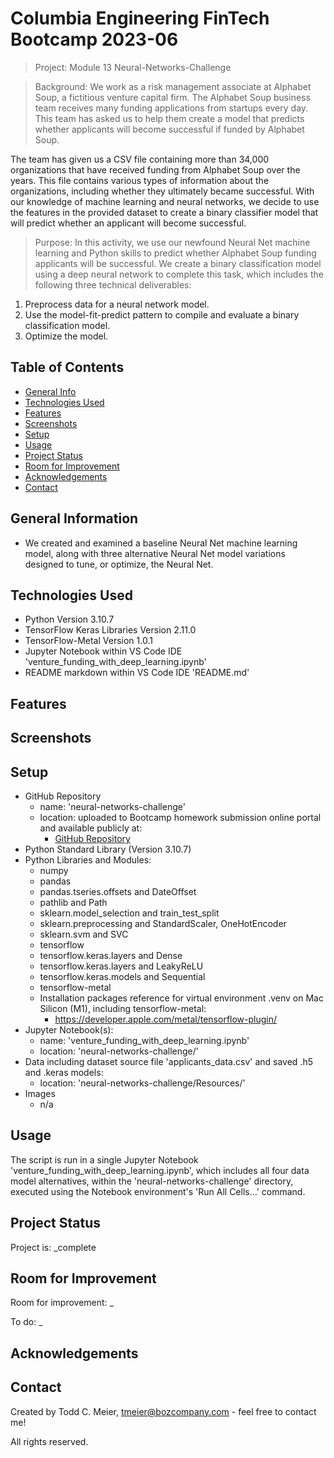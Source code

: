 # Columbia Engineering FinTech Bootcamp 2023-06

> Project: Module 13 Neural-Networks-Challenge

> Background: We work as a risk management associate at Alphabet Soup, a fictitious venture capital firm. The Alphabet Soup business team receives many funding applications from startups every day. This team has asked us to help them create a model that predicts whether applicants will become successful if funded by Alphabet Soup.

The team has given us a CSV file containing more than 34,000 organizations that have received funding from Alphabet Soup over the years. This file contains various types of information about the organizations, including whether they ultimately became successful. With our knowledge of machine learning and neural networks, we decide to use the features in the provided dataset to create a binary classifier model that will predict whether an applicant will become successful.

> Purpose: In this activity, we use our newfound Neural Net machine learning and Python skills to predict whether Alphabet Soup funding applicants will be successful.  We create a binary classification model using a deep neural network to complete this task, which includes the following three technical deliverables:
1. Preprocess data for a neural network model.
2. Use the model-fit-predict pattern to compile and evaluate a binary classification model.
3. Optimize the model.

## Table of Contents
* [General Info](#general-information)
* [Technologies Used](#technologies-used)
* [Features](#features)
* [Screenshots](#screenshots)
* [Setup](#setup)
* [Usage](#usage)
* [Project Status](#project-status)
* [Room for Improvement](#room-for-improvement)
* [Acknowledgements](#acknowledgements)
* [Contact](#contact)
<!-- * [License](#license) -->

## General Information
- We created and examined a baseline Neural Net machine learning model, along with three alternative Neural Net model variations designed to tune, or optimize, the Neural Net.  

## Technologies Used
- Python Version 3.10.7
- TensorFlow Keras Libraries Version 2.11.0
- TensorFlow-Metal Version 1.0.1
- Jupyter Notebook within VS Code IDE 'venture_funding_with_deep_learning.ipynb'
- README markdown within VS Code IDE 'README.md'

## Features

## Screenshots

## Setup
- GitHub Repository
    - name: 'neural-networks-challenge'
    - location: uploaded to Bootcamp homework submission online portal and available publicly at:
        - [GitHub Repository](https://github.com/boz-tcm/neural-networks-challenge.git)
- Python Standard Library (Version 3.10.7)
- Python Libraries and Modules:
    - numpy
    - pandas
    - pandas.tseries.offsets and DateOffset
    - pathlib and Path
    - sklearn.model_selection and train_test_split
    - sklearn.preprocessing and StandardScaler, OneHotEncoder
    - sklearn.svm and SVC
    - tensorflow
    - tensorflow.keras.layers and Dense
    - tensorflow.keras.layers and LeakyReLU
    - tensorflow.keras.models and Sequential
    - tensorflow-metal
    - Installation packages reference for virtual environment .venv on Mac Silicon (M1), including tensorflow-metal:
        - https://developer.apple.com/metal/tensorflow-plugin/
- Jupyter Notebook(s):
    - name: 'venture_funding_with_deep_learning.ipynb'
    - location: 'neural-networks-challenge/'
- Data including dataset source file 'applicants_data.csv' and saved .h5 and .keras models:
    - location: 'neural-networks-challenge/Resources/'
- Images
    - n/a

## Usage
The script is run in a single Jupyter Notebook 'venture_funding_with_deep_learning.ipynb', which includes all four data model alternatives, within the 'neural-networks-challenge' directory, executed using the Notebook environment's 'Run All Cells...' command.

## Project Status
Project is: _complete

## Room for Improvement
Room for improvement: _

To do: _

## Acknowledgements

## Contact
Created by Todd C. Meier, tmeier@bozcompany.com - feel free to contact me!

<!-- ## License --> All rights reserved.